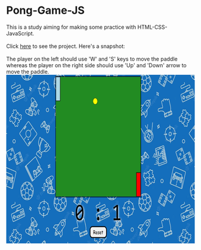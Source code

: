 # Pong-Game-JS
This is a study aiming for making some practice with HTML-CSS-JavaScript.  <br/><br/>
Click <a href="https://buraxta.github.io/Pong-Game-JS/" target="_blank">here</a> to see the project. Here's a snapshot:<br/><br/>
The player on the left should use 'W' and 'S' keys to move the paddle whereas the player on the right side should use 'Up' and 'Down' arrow to move the paddle.
<img src="ss.png" width="800" height="450"/>
